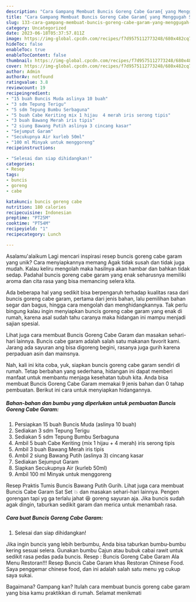 ```yaml
---
description: "Cara Gampang Membuat Buncis Goreng Cabe Garam{ yang Menggugah Selera"
title: "Cara Gampang Membuat Buncis Goreng Cabe Garam{ yang Menggugah Selera"
slug: 133-cara-gampang-membuat-buncis-goreng-cabe-garam-yang-menggugah-selera
category: Uncategorized
date: 2023-06-18T05:37:57.811Z
image: https://img-global.cpcdn.com/recipes/f7d9575112773248/680x482cq70/buncis-goreng-cabe-garam-foto-resep-utama.jpg
hideToc: false
enableToc: true
enableTocContent: false
thumbnail: https://img-global.cpcdn.com/recipes/f7d9575112773248/680x482cq70/buncis-goreng-cabe-garam-foto-resep-utama.jpg
cover: https://img-global.cpcdn.com/recipes/f7d9575112773248/680x482cq70/buncis-goreng-cabe-garam-foto-resep-utama.jpg
author: Admin
authorAv: notfound
ratingvalue: 3.8
reviewcount: 19
recipeingredient:
- "15 buah Buncis Muda aslinya 10 buah"
- "3 sdm Tepung Terigu"
- "5 sdm Tepung Bumbu Serbaguna"
- "5 buah Cabe Keriting mix 1 hijau  4 merah iris serong tipis"
- "3 buah Bawang Merah iris tipis"
- "2 siung Bawang Putih aslinya 3 cincang kasar"
- "Sejumput Garam"
- "Secukupnya Air kurleb 50ml"
- "100 ml Minyak untuk menggoreng"
recipeinstructions:

- "Selesai dan siap dihidangkan!"
categories:
- Resep
tags:
- buncis
- goreng
- cabe

katakunci: buncis goreng cabe 
nutrition: 180 calories
recipecuisine: Indonesian
preptime: "PT25M"
cooktime: "PT54M"
recipeyield: "1"
recipecategory: Lunch

---
```



Asalamu'alaikum Lagi mencari inspirasi resep buncis goreng cabe garam yang unik? Cara menyiapkannya memang Agak tidak susah dan tidak juga mudah. Kalau keliru mengolah maka hasilnya akan hambar dan bahkan tidak sedap. Padahal buncis goreng cabe garam yang enak seharusnya memiliki aroma dan cita rasa yang bisa memancing selera kita.


Ada beberapa hal yang sedikit bisa berpengaruh terhadap kualitas rasa dari buncis goreng cabe garam, pertama dari jenis bahan, lalu pemilihan bahan segar dan bagus, hingga cara mengolah dan menghidangkannya. Tak perlu bingung kalau ingin menyiapkan buncis goreng cabe garam yang enak di rumah, karena asal sudah tahu caranya maka hidangan ini mampu menjadi sajian spesial.

Lihat juga cara membuat Buncis Goreng Cabe Garam dan masakan sehari-hari lainnya. Buncis cabe garam adalah salah satu makanan favorit kami. Jarang ada sayuran ang bisa digoreng begini, rasanya juga gurih karena perpaduan asin dan mainsnya.


Nah, kali ini kita coba, yuk, siapkan buncis goreng cabe garam sendiri di rumah. Tetap berbahan yang sederhana, hidangan ini dapat memberi manfaat untuk membantu menjaga kesehatan tubuh kita. Anda bisa membuat Buncis Goreng Cabe Garam memakai 9 jenis bahan dan 0 tahap pembuatan. Berikut ini cara untuk menyiapkan hidangannya.

<!--inarticleads1-->

##### Bahan-bahan dan bumbu yang diperlukan untuk pembuatan Buncis Goreng Cabe Garam:

1. Persiapkan 15 buah Buncis Muda (aslinya 10 buah)
1. Sediakan 3 sdm Tepung Terigu
1. Sediakan 5 sdm Tepung Bumbu Serbaguna
1. Ambil 5 buah Cabe Keriting (mix 1 hijau + 4 merah) iris serong tipis
1. Ambil 3 buah Bawang Merah iris tipis
1. Ambil 2 siung Bawang Putih (aslinya 3) cincang kasar
1. Sediakan Sejumput Garam
1. Siapkan Secukupnya Air (kurleb 50ml)
1. Ambil 100 ml Minyak untuk menggoreng


Resep Praktis Tumis Buncis Bawang Putih Gurih. Lihat juga cara membuat Buncis Cabe Garam Sat Set 💥 dan masakan sehari-hari lainnya. Pengen gorengan tapi yg ga terlalu jahat 😆 goreng sayuran aja. Jika buncis sudah agak dingin, taburkan sedikit garam dan merica untuk menambah rasa. 

<!--inarticleads2-->

##### Cara buat Buncis Goreng Cabe Garam:


1. Selesai dan siap dihidangkan!

Jika ingin buncis yang lebih berbumbu, Anda bisa taburkan bumbu-bumbu kering sesuai selera. Gunakan bumbu Cajun atau bubuk cabai rawit untuk sedikit rasa pedas pada buncis. Resep : Buncis Goreng Cabe Garam Ala Menu Restoran!!! Resep Buncis Cabe Garam khas Restoran Chinese Food. Saya penggemar chinese food, dan ini adalah salah satu menu yg cukup saya sukai. 

Bagaimana? Gampang kan? Itulah cara membuat buncis goreng cabe garam yang bisa kamu praktikkan di rumah. Selamat menikmati
